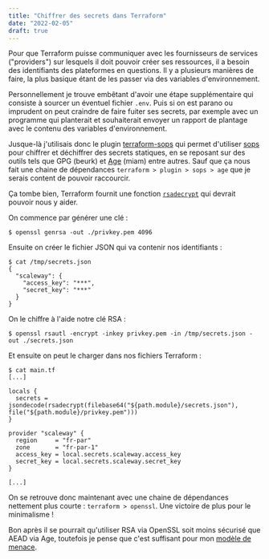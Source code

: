 ```yaml
---
title: "Chiffrer des secrets dans Terraform"
date: "2022-02-05"
draft: true
---
```


Pour que Terraform puisse communiquer avec les fournisseurs de services
("providers") sur lesquels il doit pouvoir créer ses ressources, il a besoin
des identifiants des plateformes en questions. Il y a plusieurs manières de
faire, la plus basique étant de les passer via des variables d'environnement.

Personnellement je trouve embêtant d'avoir une étape supplémentaire qui
consiste à sourcer un éventuel fichier `.env`. Puis si on est parano ou
imprudent on peut craindre de faire fuiter ses secrets, par exemple avec un
programme qui planterait et souhaiterait envoyer un rapport de plantage avec le
contenu des variables d'environnement.

Jusque-là j'utilisais donc le plugin
[terraform-sops](https://github.com/carlpett/terraform-provider-sops) qui
permet d'utiliser [sops](https://github.com/mozilla/sops) pour chiffrer et
déchiffrer des secrets statiques, en se reposant sur des outils tels que GPG
(beurk) et [Age](https://age-encryption.org/) (miam) entre autres. Sauf que ça
nous fait une chaine de dépendances `terraform > plugin > sops > age` que je
serais content de pouvoir raccourcir.

Ça tombe bien, Terraform fournit une fonction
[`rsadecrypt`](https://www.terraform.io/language/functions/rsadecrypt) qui
devrait pouvoir nous y aider.

On commence par générer une clé :

```
$ openssl genrsa -out ./privkey.pem 4096
```

Ensuite on créer le fichier JSON qui va contenir nos identifiants :

```
$ cat /tmp/secrets.json
{
  "scaleway": {
    "access_key": "***",
    "secret_key": "***"
  }
}
```

On le chiffre à l'aide notre clé RSA :

```
$ openssl rsautl -encrypt -inkey privkey.pem -in /tmp/secrets.json -out ./secrets.json
```

Et ensuite on peut le charger dans nos fichiers Terraform :

```
$ cat main.tf
[...]

locals {
  secrets = jsondecode(rsadecrypt(filebase64("${path.module}/secrets.json"), file("${path.module}/privkey.pem")))
}

provider "scaleway" {
  region     = "fr-par"
  zone       = "fr-par-1"
  access_key = local.secrets.scaleway.access_key
  secret_key = local.secrets.scaleway.secret_key
}

[...]
```

On se retrouve donc maintenant avec une chaine de dépendances nettement plus
courte : `terraform > openssl`. Une victoire de plus pour le minimalisme !

Bon après il se pourrait qu'utiliser RSA via OpenSSL soit moins sécurisé que
AEAD via Age, toutefois je pense que c'est suffisant pour mon
[modèle de menace](https://fr.wikipedia.org/wiki/Modèle_de_menace).

<!--
vim: spell spelllang=fr
-->
